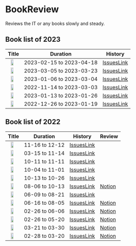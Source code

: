 # BookReview

Reviews the IT or any books slowly and steady.

## Book list of 2023

|Title|Duration|History|
|-----|--------|-------|
|<img src="https://image.aladin.co.kr/product/20232/24/cover500/8966262473_1.jpg" style="width:50%; display:block; margin: 0px auto;" >|2023-02-15 to 2023-04-18|[IssuesLink](https://github.com/jongfeel/BookReview/issues?q=milestone%3A%22Clean+Architecture%3A+A+Craftsman%27s+Guide+to+Software+Structure+and+Design%22)|
|<img src="https://image.aladin.co.kr/product/19389/8/cover500/8935212822_1.jpg" style="width:50%; display:block; margin: 0px auto;" >|2023-03-05 to 2023-03-23|[IssuesLink](https://github.com/jongfeel/BookReview/issues?q=milestone%3A%22%EC%8B%A4%EB%A6%AC%EC%BD%98%EB%B0%B8%EB%A6%AC%EC%9D%98+%ED%8C%80%EC%9E%A5%EB%93%A4%28Radical+Candor%29%22)|
|<img src="https://image.aladin.co.kr/product/29464/92/cover500/k422837236_1.jpg" style="width:50%; display:block; margin: 0px auto;" >|2023-01-06 to 2023-03-04|[IssuesLink](https://github.com/jongfeel/BookReview/issues?q=milestone%3A%22Good+Code+Bad+Code%22+)|
|<img src="https://image.aladin.co.kr/product/3408/36/cover500/8966260950_2.jpg" style="width:50%; display:block; margin: 0px auto;" >|2022-11-14 to 2023-03-03|[IssuesLink](https://github.com/jongfeel/BookReview/issues?q=milestone%3A%22Clean+Code%3A+A+Handbook+Of+Agile+Software+Craftsmanship%2C+Virnect%22+)|
|<img src="https://image.aladin.co.kr/product/30182/53/cover500/k992839897_1.jpg" style="width:50%; display:block; margin: 0px auto;" >|2023-01-13 to 2023-01-26|[IssuesLink](https://github.com/jongfeel/BookReview/issues?q=is%3Aissue+is%3Aclosed+milestone%3A%22IT+5%EB%B6%84+%EC%9E%A1%ED%95%99%EC%82%AC%EC%A0%84%22)|
|<img src="https://image.aladin.co.kr/product/30618/27/cover500/k542830726_1.jpg" style="width:50%; display:block; margin: 0px auto;" >|2022-12-26 to 2023-01-19|[IssuesLink](https://github.com/jongfeel/BookReview/issues?q=is%3Aissue+is%3Aclosed+milestone%3A%22%EA%B0%9C%EB%B0%9C%EC%9E%90+%EC%9B%90%EC%B9%99+-+%ED%85%8C%ED%81%AC+%EB%A6%AC%EB%8D%94+9%EC%9D%B8%EC%9D%B4+%EB%A7%90%ED%95%98%EB%8A%94+%EB%8D%94+%EB%82%98%EC%9D%80+%EA%B0%9C%EB%B0%9C%EC%9E%90%EB%A1%9C+%EC%82%B4%EC%95%84%EA%B0%80%EB%8A%94+%EC%9B%90%EC%B9%99%EA%B3%BC+%EC%B2%A0%ED%95%99%22)|

## Book list of 2022

|Title|Duration|History|Review|
|-----|--------|-------|------|
|<img src="https://image.aladin.co.kr/product/29689/33/cover500/k962838585_1.jpg" style="width:50%; display:block; margin: 0px auto;" >|11-16 to 12-12|[IssuesLink](https://github.com/jongfeel/BookReview/issues?q=is%3Aissue+is%3Aclosed+milestone%3A%22The+Effective+Engineer%22)| |
|<img src="https://image.aladin.co.kr/product/28629/55/cover500/8950997673_1.jpg" style="width:50%; display:block; margin: 0px auto;" >|03-15 to 11-14|[IssuesLink](https://github.com/jongfeel/BookReview/issues?q=is%3Aissue+is%3Aclosed+milestone%3A%22The+Craftsman%22)| |
|<img src="https://image.aladin.co.kr/product/20945/79/cover500/s952638241_2.jpg" style="width:50%; display:block; margin: 0px auto;" >|10-11 to 11-11|[IssuesLink](https://github.com/jongfeel/BookReview/issues?q=is%3Aissue+is%3Aclosed+milestone%3A%22How+to+Win+Friends+%26+Influence+People%22)| |
|<img src="https://image.aladin.co.kr/product/17597/74/cover500/8966262333_1.jpg" style="width:50%; display:block; margin: 0px auto;" >|10-04 to 11-01|[IssuesLink](https://github.com/jongfeel/BookReview/issues?q=is%3Aissue+is%3Aclosed+milestone%3A%22%ED%95%A8%EA%BB%98+%EC%9E%90%EB%9D%BC%EA%B8%B0%22)| |
|<img src="https://image.aladin.co.kr/product/875/71/cover500/8950927985_1.jpg" style="width:50%; display:block; margin: 0px auto;" >|10-13 to 10-26|[IssuesLink](https://github.com/jongfeel/BookReview/issues?q=is%3Aissue+is%3Aclosed+milestone%3A%22Rework%2C+%EB%98%91%EB%B0%94%EB%A1%9C+%EC%9D%BC%ED%95%98%EB%9D%BC+-+%EC%84%B1%EA%B3%BC%EB%8A%94+%EC%9D%BC%EB%B2%8C%EB%A0%88%EB%A5%BC+%EC%A2%8B%EC%95%84%ED%95%98%EC%A7%80+%EC%95%8A%EB%8A%94%EB%8B%A4%22)| |
|<img src="https://image.aladin.co.kr/product/29862/16/cover500/k512838122_1.jpg" style="width:50%; display:block; margin: 0px auto;" >|08-06 to 10-13|[IssuesLink](https://github.com/jongfeel/BookReview/issues?q=is%3Aissue+is%3Aclosed+label%3A%22Soft+Skills+2nd+edition%22)|[Notion](https://www.notion.so/jongfeel/2-7ff7c418ef0543c39dbd2df9fe0a693d)|
|<img src="https://image.aladin.co.kr/product/23618/61/cover500/k932638523_1.jpg" style="width:50%; display:block; margin: 0px auto;" >|06-09 to 08-21|[IssuesLink](https://github.com/jongfeel/BookReview/issues?q=is%3Aissue+is%3Aclosed+milestone%3A%22Refactoring%3A+Improving+the+Design+of+Existing+Code+%282nd+Edition%29%22)| |
|<img src="https://image.aladin.co.kr/product/29153/33/cover500/k922837372_1.jpg" style="width:50%; display:block; margin: 0px auto;" >|06-16 to 08-05|[IssuesLink](https://github.com/jongfeel/BookReview/issues?q=is%3Aissue+label%3A%22%EC%96%B4%EB%96%A4+%EA%B0%9C%EB%B0%9C%EC%9E%90%EA%B0%80+%EC%82%B4%EC%95%84%EB%82%A8%EB%8A%94%EA%B0%80%22+)|[Notion](https://www.notion.so/jongfeel/AI-077eb17f82134a969964654de7ec1442)|
|<img src="https://image.aladin.co.kr/product/47/96/cover500/8986632047_1.gif" style="width:50%; display:block; margin: 0px auto;">|02-26 to 06-06|[IssuesLink](https://github.com/jongfeel/BookReview/issues?q=is%3Aissue+is%3Aclosed+label%3A%22Exploratives+Lernen%22)|[Notion](https://www.notion.so/jongfeel/5465031f7241444e9ea9b84f0cfacd55)|
|<img src="https://image.aladin.co.kr/product/8661/93/cover500/8960778818_1.jpg" style="width:50%; display:block; margin: 0px auto;">|02-26 to 05-20|[IssuesLink](https://github.com/jongfeel/BookReview/issues?q=is%3Aissue+is%3Aclosed+label%3A%22The+Clean+Coder%22)|[Notion](https://www.notion.so/jongfeel/00db3671c6fa417481bece0ba0d4e170)|
|<img src="https://image.aladin.co.kr/product/1349/19/cover500/8935208957_2.jpg" style="width:50%; display:block; margin: 0px auto;">|03-21 to 03-30|[IssuesLink](https://github.com/jongfeel/BookReview/issues?q=is%3Aissue+is%3Aclosed+label%3ADrive)|[Notion](https://www.notion.so/jongfeel/772a5f667d4841feb69c2a2864d8ebf9)|
|<img src="https://image.aladin.co.kr/product/2610/25/cover500/8994506640_1.jpg" style="width:50%; display:block; margin: 0px auto;">|02-28 to 03-20|[IssuesLink](https://github.com/jongfeel/BookReview/issues?q=is%3Aissue+is%3Aclosed+label%3A%22Team+Geek%22)|[Notion](https://www.notion.so/jongfeel/f39e621ef6fe4c418f060c16028a676c)|